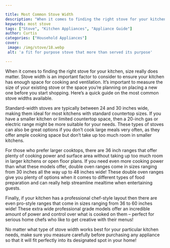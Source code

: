 ```yaml
---

title: Most Common Stove Width
description: "When it comes to finding the right stove for your kitchen, size really does matter. Stove width is an important factor to consider...see more detail"
keywords: most stove
tags: ["Stove", "Kitchen Appliances", "Appliance Guide"]
author: Curtis
categories: ["Household Appliances"]
cover: 
 image: /img/stove/18.webp
 alt: 'a fit for purpose stove that more than served its purpose'

---
```


When it comes to finding the right stove for your kitchen, size really does matter. Stove width is an important factor to consider to ensure your kitchen has enough space for cooking and ventilation. It’s important to measure the size of your existing stove or the space you’re planning on placing a new one before you start shopping. Here’s a quick guide on the most common stove widths available. 

Standard-width stoves are typically between 24 and 30 inches wide, making them ideal for most kitchens with standard countertop sizes. If you have a smaller kitchen or limited countertop space, then a 20-inch gas or electric range might be more suitable for your needs. These types of stoves can also be great options if you don’t cook large meals very often, as they offer ample cooking space but don’t take up too much room in smaller kitchens. 

For those who prefer larger cooktops, there are 36 inch ranges that offer plenty of cooking power and surface area without taking up too much room in larger kitchens or open floor plans. If you need even more cooking power than what these models offer, double oven ranges come in sizes ranging from 30 inches all the way up to 48 inches wide! These double oven ranges give you plenty of options when it comes to different types of food preparation and can really help streamline mealtime when entertaining guests. 

Finally, if your kitchen has a professional chef-style layout then there are even pro-style ranges that come in sizes ranging from 36 to 60 inches wide! These extra wide professional grade models offer an incredible amount of power and control over what is cooked on them – perfect for serious home chefs who like to get creative with their menus! 

No matter what type of stove width works best for your particular kitchen needs, make sure you measure carefully before purchasing any appliance so that it will fit perfectly into its designated spot in your home!
